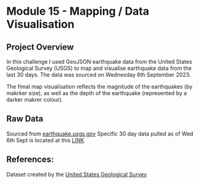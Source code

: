 # Module 15 - Mapping / Data Visualisation 

## Project Overview

In this challenge I used GeoJSON earthquake data from the United States Geological Survey (USGS) to map and visualise earthquake data from the last 30 days.
The data was sourced on Wednesday 6th September 2023.

The fimal map visualisation reflects the magnitude of the earthquakes (by makrker size), as well as the depth of the earthquake (represented by a darker makrer colour). 

## Raw Data
Sourced from [earthquake.usgs.gov](https://earthquake.usgs.gov/earthquakes/feed/v1.0/geojson.php)
Specific 30 day data pulled as of Wed 6th Sept is located at this [LINK](https://earthquake.usgs.gov/earthquakes/feed/v1.0/summary/all_month.geojson)

## References:
Dataset created by the [United States Geological Survey](https://earthquake.usgs.gov/earthquakes/feed/v1.0/geojson.php)
